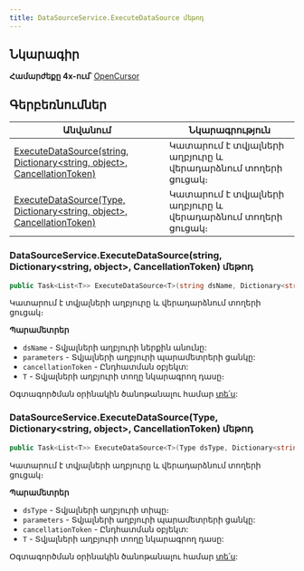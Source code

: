 ```yaml
---
title: DataSourceService.ExecuteDataSource մեթոդ
---
```


## Նկարագիր

**Համարժեքը 4x-ում՝** [OpenCursor](https://armsoft.github.io/as4x-docs/HTM/ProgrGuide/Functions/ASDATA/OpenCursor.html)

## Գերբեռնումներ

| Անվանում | Նկարագրություն |
|--|--|
| [ExecuteDataSource(string, Dictionary&lt;string, object&gt;, CancellationToken)](#datasourceserviceexecutedatasourcestring-dictionarystring-object-cancellationtoken-մեթոդ) | Կատարում է տվյալների աղբյուրը և վերադարձնում տողերի ցուցակ։ |
| [ExecuteDataSource(Type, Dictionary&lt;string, object&gt;, CancellationToken)](#datasourceserviceexecutedatasourcetype-dictionarystring-object-cancellationtoken-մեթոդ) | Կատարում է տվյալների աղբյուրը և վերադարձնում տողերի ցուցակ։ |

### DataSourceService.ExecuteDataSource(string, Dictionary&lt;string, object&gt;, CancellationToken) մեթոդ

```c#
public Task<List<T>> ExecuteDataSource<T>(string dsName, Dictionary<string, object> parameters, CancellationToken cancellationToken = default)
```

Կատարում է տվյալների աղբյուրը և վերադարձնում տողերի ցուցակ։

**Պարամետրեր**

* `dsName` - Տվյալների աղբյուրի ներքին անունը:
* `parameters` - Տվյալների աղբյուրի պարամետրերի ցանկը:
* `cancellationToken` - Ընդհատման օբյեկտ:
* `T` - Տվյալների աղբյուրի տողը նկարագրող դասը։

Օգտագործման օրինակին ծանոթանալու համար [տե՛ս](../../examples/ds.md#չտիպիզացված-կատարում):

### DataSourceService.ExecuteDataSource(Type, Dictionary&lt;string, object&gt;, CancellationToken) մեթոդ

```c#
public Task<List<T>> ExecuteDataSource<T>(Type dsType, Dictionary<string, object> parameters, CancellationToken cancellationToken = default)
```

Կատարում է տվյալների աղբյուրը և վերադարձնում տողերի ցուցակ։

**Պարամետրեր**

* `dsType` - Տվյալների աղբյուրի տիպը։
* `parameters` - Տվյալների աղբյուրի պարամետրերի ցանկը:
* `cancellationToken` - Ընդհատման օբյեկտ:
* `T` - Տվյալների աղբյուրի տողը նկարագրող դասը:

Օգտագործման օրինակին ծանոթանալու համար [տե՛ս](../../examples/ds.md#չտիպիզացված-կատարում):


